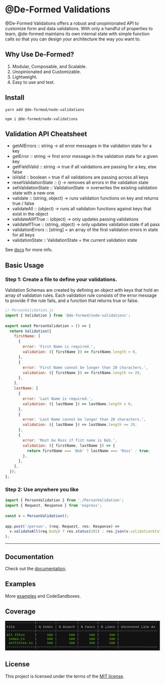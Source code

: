# @De-Formed Validations

@De-Formed Validations offers a robust and unopinionated API to customize form and data validations. With only a handful of properties to learn, @de-formed maintains its own internal state with simple function calls so that you can design your architecture the way you want to.

## Why Use De-Formed?

1. Modular, Composable, and Scalable.
2. Unopinionated and Customizable.
3. Lightweight.
4. Easy to use and test.

## Install

```
yarn add @de-formed/node-validations
```

```
npm i @de-formed/node-validations
```

## Validation API Cheatsheet

- getAllErrors :: string -> all error messages in the validation state for a key
- getError :: string -> first error message in the validation state for a given key
- getFieldValid :: string -> true if all validations are passing for a key, else false
- isValid :: boolean = true if all validations are passing across all keys
- resetValidationState :: () -> removes all errors in the validation state
- setValidationState :: ValidationState -> overwrites the existing validation state with a new one
- validate :: (string, object) -> runs validation functions on key and returns true / false
- validateAll :: (object) -> runs all validation functions against keys that exist in the object
- validateAllIfTrue :: (object) -> only updates passing validations
- validateIfTrue :: (string, object) -> only updates validation state if all pass
- validationErrors :: [string] = an array of the first validation errors in state for all keys
- validationState :: ValidationState = the current validation state

See [docs](https://github.com/prescottbreeden/de-formed-validations-react/wiki/Docs) for more info.

## Basic Usage

### Step 1: Create a file to define your validations.

Validation Schemas are created by defining an object with keys that hold an array of validation rules. Each validation rule consists of the error message to provide if the rule fails, and a function that returns true or false.

```js
// PersonValidation.js
import { Validation } from '@de-formed/node-validations';

export const PersonValidation = () => {
  return Validation({
    firstName: [
      {
        error: 'First Name is required.',
        validation: ({ firstName }) => firstName.length > 0,
      },
      {
        error: 'First Name cannot be longer than 20 characters.',
        validation: ({ firstName }) => firstName.length <= 20,
      },
    ],
    lastName: [
      {
        error: 'Last Name is required.',
        validation: ({ lastName }) => lastName.length > 0,
      },
      {
        error: 'Last Name cannot be longer than 20 characters.',
        validation: ({ lastName }) => lastName.length <= 20,
      },
      {
        error: 'Must be Ross if fist name is Bob.',
        validation: ({ firstName, lastName }) => {
          return firstName === 'Bob' ? lastName === 'Ross' : true;
        },
      },
    ],
  });
};
```

### Step 2: Use anywhere you like

```js
import { PersonValidation } from './PersonValidation';
import { Request, Response } from 'express';

const v = PersonValidation();

app.post('/person', (req: Request, res: Response) =>
  v.validateAll(req.body) ? res.status(201) : res.json(v.validationState),
);
```

---

## Documentation

Check out the [documentation](https://github.com/prescottbreeden/de-formed-validations-node/wiki/Docs).

## Examples

More [examples](https://github.com/prescottbreeden/de-formed-validations-node/wiki/Examples) and CodeSandboxes.

## Coverage

![coverage](https://github.com/prescottbreeden/de-formed-validations-node/blob/master/coverage.png?raw=true)

## License

This project is licensed under the terms of the [MIT license](/LICENSE).
